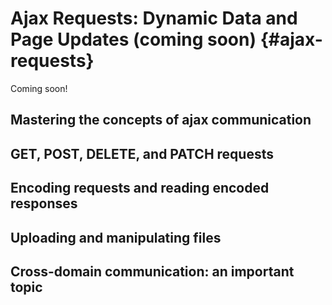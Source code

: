# Ajax Requests: Dynamic Data and Page Updates (coming soon) {#ajax-requests}

Coming soon!


## Mastering the concepts of ajax communication


## GET, POST, DELETE, and PATCH requests


## Encoding requests and reading encoded responses


## Uploading and manipulating files


## Cross-domain communication: an important topic
